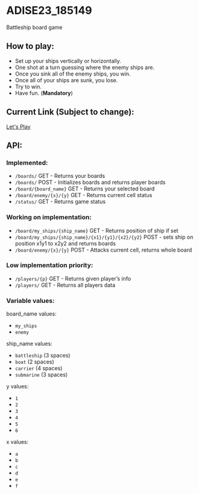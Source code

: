 # ADISE23_185149

Battleship board game

## How to play:

 - Set up your ships vertically or horizontally.
 - One shot at a turn guessing where the enemy ships are.
 - Once you sink all of the enemy ships, you win.
 - Once all of your ships are sunk, you lose.
 - Try to win.
 - Have fun. (**Mandatory**)




## Current Link (Subject to change): 

[Let's Play](https://users.iee.ihu.gr/adise/DEV/Battleship)

## API: 

### Implemented:

- ```/boards/``` GET 	- Returns your boards
- ```/boards/``` POST 	- Initializes boards and returns player boards
- ```/board/{board_name}``` GET 	- Returns your selected board
- ```/board/enemy/{x}/{y}``` GET 	- Returns current cell status
- ```/status/``` GET 	- Returns game status

### Working on implementation:
 
- ```/board/my_ships/{ship_name}``` GET 	- Returns position of ship if set
- ```/board/my_ships/{ship_name}/{x1}/{y1}/{x2}/{y2}``` POST 	- sets ship on position x1y1 to x2y2 and returns boards
- ```/board/enemy/{x}/{y}``` POST 	- Attacks current cell, returns whole board

### Low implementation priority:

- ```/players/{p}```	GET		- Returns given player’s info
- ```/players/``` GET		- Returns all players data


### Variable values:

board_name values:
- ```my_ships```
- ```enemy```

ship_name values:
- ```battleship``` (3 spaces)
- ```boat``` (2 spaces)
- ```carrier``` (4 spaces)
- ```submarine``` (3 spaces)

y values:
- ```1```
- ```2```
- ```3```
- ```4```
- ```5```
- ```6```

x values:
- ```a```
- ```b```
- ```c```
- ```d```
- ```e```
- ```f```
